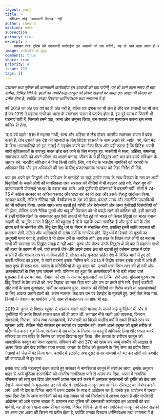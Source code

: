 ```yaml
---
layout: post
title: >
  संविधान कोई 'आसमानी किताब' नहीं
author: shesha
section: समाज
subsection:
primary: true
excerpt: >
    प्रशासन तथा पुलिस की दमनकारी कार्रवाईयां इन आवाजों को दबा पायेंगी, यह तो आने वाला समय ही बता पायेगा. विभिन्न विवि के छात्रों का नागरिकता कानून को लेकर सड़कों पर आना एक आशा की किरण सा प्रतीत होता है, क्योंकि उनका विश्वास धर्मनिरपेक्षता तथा समानता में है.  
image: ank109-4.jpg
comments: true
share: true
priority: 4
issue: 109
tags: []
---
```


*प्रशासन तथा पुलिस की दमनकारी कार्रवाईयां इन आवाजों को दबा पायेंगी, यह तो आने वाला समय ही बता पायेगा. विभिन्न विवि के छात्रों का नागरिकता कानून को लेकर सड़कों पर आना एक आशा की किरण सा प्रतीत होता है, क्योंकि उनका विश्वास धर्मनिरपेक्षता तथा समानता में है.*

वर्ष 2019 का अंत एक वर्ष का ही अंत नहीं है, बल्कि एक दशक का भी अंत है और उस शताब्दी का भी अंत है जब 1919 में महात्मा गांधी का भारत के स्वतंत्रता संग्राम में पदार्पण होता है. इस पूरे समय में जितनी भी घटनाएं घटी हैं, जिनको हमने पढ़ा, जाना और अनुभव किया, उन सबका एक मूल्यांकन करना इस समय वाजिब ही होगा.

100 वर्ष पहले 1919 में महात्मा गांधी, सत्य और अहिंसा से लैश होकर भारतीय स्वतंत्रता संग्राम में प्रवेश करते हैं. तीन दशकों तक देश की आजादी के लिए ब्रिटिश शासकों के साथ लड़ते रहे. जाति, वर्ग, लिंग भेद के बिना भारतवासियों को इस लड़ाई में सहयोग करने का मौका मिला और यही कारण है कि ब्रिटिश अपनी सारी कुटिलताओं के बावजूद भारत छोड़ कर जाने के लिए मजबूर हुए. भारतीयों ने सत्य, अहिंसा, समानता, समाजवाद आदि को अपने जीवन का आदर्श बनाया. जीवन के ये ही सिद्धांत आगे चल कर हमारे संविधान के आधार बने. भारतीय संविधान ने बिना किसी जाति, लिंग, वर्ग भेद के भारतीय नागरिकों को बराबरी के अधिकार दिये और इन अधिकारों की रक्षा के लिए प्रजातंत्रात्मक सरकार को दिशा निर्देश भी दिये.

क्या हम अपने इन सिद्धांतों और संविधान के मानदंडों पर खड़े उतरे? समय के साथ विकास के नाम पर आयी विकृतियों के चलते लोगों की मानसिकता तथा सरकार की नीतियों में भी बदलाव आते गये. नेहरु युग की कल्याणकारी योजनाएं 1980 के दशक तक आते- आते पूंजीवादी योजनाओं में बदलती गयीं. लोगों ने 74-75 में कांग्रेस सरकार का अधिनायकवाद और भ्रष्टाचार को भी देखा और इसके विरुद्ध आंदोलन किया. सरकार बदली, लेकिन नीतियां नहीं. वैश्वीकरण के दंश को झेला. बदलते समय और तकनीकि उपलब्धियों को भी स्वीकार किया. उसके साथ-साथ बढ़ती हुई गरीबी और बेरोजगारी और अन्य पूंजीवादी विसंगतियों को भी झेला, लेकिन अपने नैतिक मूल्यों और बापू की विरासत को भी पकड़े रहने की कोशिश की.
इसी शताब्दी में इन्हीं परिस्थितियों के समानांतर कुछ ऐसी ताकतें भी पैदा हुई जो भारत को केवल हिंदुओं का भारत बनाना चाहती थी. चंूकि भारत में हिंदुओं की बहुलता है तो वे यहां के प्रथम नागरिक हैं और दूसरे धर्म के लोग दोयम दर्जे के नागरिक होंगे. हिंदू देश हिंदू धर्म के नियम से संचालित होगा, इसलिए इसमें जाति व्यवस्था की प्रधानता होगी. दलित और आदिवासी भी दायेम दर्जे के नागरिक होंगे. हिंदू धर्म में स्त्रियों को पुरुषों का अनुगामी माना गया है, इसलिए वे भी दोयम दर्जे के नागरिक होंगे. इस तरह के चिंतन वाले लोगों को महात्मा गांधी की समानता का सिद्धांत समझ में नहीं आया. पुरुष और पौरुष उनके सिद्धांत थे जो बाद में महातमा गांधी की हत्या के कारण भी बनें.
यही ताकतें धीरे-धीरे अपने प्रभाव क्षेत्र को बढ़ाती हुई वर्तमान दशक में प्रवेश करती हैं और शासन तंत्र पर काबिज होती हैं. गोधरा कांड गुजरात सहित देश के विभिन्न भागों में हुए दंगे, बाबरी मस्जिद का ढ़हना, ये सारी घटनाएं इसके निमित्त बने. 2014 में केंद्रीय शासन इनके हाथों में आते ही सारा दृश्य ही बदल गया. जनता के प्रतिनिधियों के सुर बदल गये. उनकी भाषा निम्न स्तर की हो गयी और अल्पसंख्यकों के लिए घृणा उगलने लगी. परिणाम यह हुआ कि अल्पसंख्यकों में भी बड़ी संख्या वाले मुसलमानों में डर बन गया. गौमाता की रक्षा के नाम पर मुसलमानों का लिंचिंग होने लगा. मुस्लिम पुरुष तथा हिंदू स्त्रियों के प्रेम संबंधों को ‘लव जिहाद’ का नाम दिया गया और उन पर हमले होने लगे. ईसाई पादरियों और ननों के साथ दुव्र्यवहार, चर्चों पर आक्रमण हुआ. सरकार की नीतियों का विरोध करने या अल्पसंख्यकों के लिए आवाज उठाने वालों को ‘अर्बन नक्सल’ कह कर उन पर देशद्रोह के मुकदमें हुए. उन्हें जेल भेजा गया. स्त्रियों के पोशाक पर पाबंदियां लगी. साथ ही बलातकार का ग्राफ भी बढ़ा.

2019 के चुनाव से विशाल बहुमत से सरकार बनाने वाली भाजपा के सामने कई चुनौतियां थी और ये चुनौतियां भी उनके पिछले शासन काल की ही उपज थीं. लगातार नीचे जाती अर्थ व्यवस्था, किसान समस्यायें, निराशा, क्रोध तथा आत्महत्यायें, बेरोजगारी का पिछले चालीस वर्षों में सबसे निचले स्तर पर पहुंचना आदि. लेकिन मोदी सरकार इन सवालों पर उदासीन रही. उसने अपने बहुमत को दूसरे तरीके से परिभाषित करना शुरु किया. अयोध्या में राम मंदिर के निर्माण का कानूनी अधिकार लिया और ध्वस्त बाबरी मस्जिद पर राम मंदिर के निर्माण का सपना दिखाना शुरु किया. तीन तलाक के शरीयत कानून को आपराधिक कानून का जामा पहनाया. संविधान की धारा 370 को खत्म कर जम्मू कश्मीर को लद्याख से अलग किया और केंद्र शासित राज्य बनाया. जनता के विरोध को कुचलने के लिए सेना का प्रयोग किया. नेताओं को जेल में बंद किया गया. कश्मीर में इंटरनेट तथा दूसरे संचार माध्यमों को बंद कर लोगों को कश्मीर की समस्याओं से दूर रखा.

इसके बाद अति महत्वपूर्ण कदम उठाते हुए सरकार ने नागरिकता कानून में संशोधन लाया. इसके अनुसार बाहर से आये मुस्लिम शरणार्थियों को भारतीय नागरिकता पाने से अलग कर दिया. असम में नागरिक रजिस्टर को लागू कर दिया और उसमें अपना नाम दर्ज करने में असफल मुसलमानों की दुर्गति को देख कर देश के अन्य भागों के मुसलमान डर गये और वे नागरिकता कानून तथा नागरिक रजिस्टर का विरोध करने लगे. अभी भी देश के विभिन्न भागों में धरना प्रदर्शन के साथ वे आंदोलन रत हैं. उनके इस आंदोलन में उनका साथ दिया देश के अन्य नागरिकों को वह बड़ा तबका जो धर्म निरपेक्षता में आस्था रखता है और गांधीवादी आंदोलन को आगे बढ़ाना चाहता है. प्रशासन तथा पुलिस की दमनकारी कार्रवाईयां इन आवाजों को दबा पायेंगी, यह तो आने वाला समय ही बता पायेगा. विभिन्न विवि के छात्रों का नागरिकता कानून को लेकर सड़कों पर आना एक आशा की किरण सा प्रतीत होता है, क्योंकि उनका विश्वास धर्मनिरपेक्षता तथा समानता में है.

